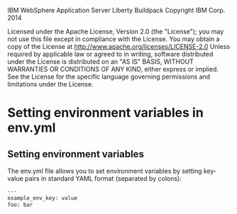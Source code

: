 IBM WebSphere Application Server Liberty Buildpack
Copyright IBM Corp. 2014

Licensed under the Apache License, Version 2.0 (the "License");
you may not use this file except in compliance with the License.
You may obtain a copy of the License at
     http://www.apache.org/licenses/LICENSE-2.0
Unless required by applicable law or agreed to in writing, software
distributed under the License is distributed on an "AS IS" BASIS,
WITHOUT WARRANTIES OR CONDITIONS OF ANY KIND, either express or implied.
See the License for the specific language governing permissions and
limitations under the License.

Setting environment variables in env.yml
========================================

## Setting environment variables
The env.yml file allows you to set environment variables by setting key-value pairs in standard YAML format (separated by colons):

```bash
---
example_env_key: value
foo: bar
```
